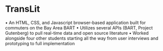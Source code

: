 # TransLit

•	An HTML, CSS, and Javascript browser-based application built for commuters on the Bay Area BART
•	Utilizes several APIs (BART, Project Gutenberg) to pull real-time data and open source literature
•	Worked alongside four other students starting all the way from user interviews and prototyping to full implementation
